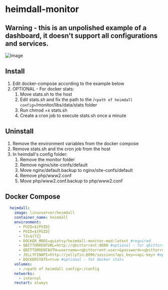 # heimdall-monitor

## Warning - this is an unpolished example of a dashboard, it doesn't support all configurations and services.

![Image](https://i.imgur.com/9uHibY0.jpg)

## Install
1. Edit docker-compose according to the example below
1. OPTIONAL - For docker stats:
    1. Move stats.sh to the host
    1. Edit stats.sh and fix the path to the /`<path of heimdall config>`/monitor/libs/data/stats folder
    1. Run chmod +x stats.sh
    1. Create a cron job to execute stats.sh once a minute

## Uninstall
1. Remove the environment variables from the docker compose
1. Remove stats.sh and the cron job from the host
1. In heimdall's config folder:
    1. Remove the monitor folder
    1. Remove nginx/site-confs/default
    1. Move nginx/default.backup to nginx/site-confs/default
    1. Remove php/www2.conf
    1. Move php/www2.conf.backup to php/www2.conf

## Docker Compose
```YAML
  heimdall:
    image: linuxserver/heimdall
    container_name: heimdall
    environment:
      - PUID=${PUID}
      - PGID=${PGID}
      - TZ=${TZ}
      - DOCKER_MODS=quietsy/heimdall-monitor-mod:latest #required
      - QBITTORRENTURL=http://qbittorrent:8080 #optional - for qbittorrent downloads
      - QBITTORRENTAUTH=username=<qbittorrent-user>&password=<qbittorrent-password> #optional - for qbittorrent downloads
      - JELLYFINAPI=http://jellyfin:8096/sessions?api_key=<api-key> #optional - for jellyfin streams
      - DOCKERSTATS=true #optional - for docker stats
    volumes:
      - /<path of heimdall config>:/config
    networks:
      - internal
    restart: always
```
